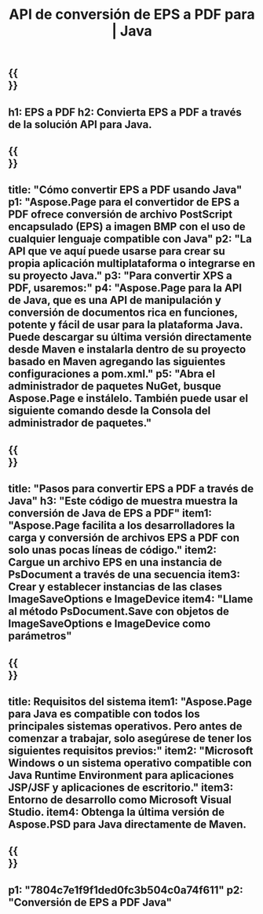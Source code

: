 ﻿---
translation: true
template: /_templates/_conversion-child-java.md
title: API de conversión de EPS a PDF para | Java
url: /java/conversion/eps-to-pdf/
description: Ejemplo de código de conversión de Java para formato EPS a archivo PDF. Utilice este código de ejemplo para convertir EPS a PDF dentro de cualquier aplicación basada en Web o Java de escritorio.
informat: EPS
outformat: PDF
otherformats: XPS PS
---

{{<section banner>}}
---
h1: EPS a PDF
h2: Convierta EPS a PDF a través de la solución API para Java.
---

{{<section overview>}}
---
title: "Cómo convertir EPS a PDF usando Java"
p1: "Aspose.Page para el convertidor de EPS a PDF ofrece conversión de archivo PostScript encapsulado (EPS) a imagen BMP con el uso de cualquier lenguaje compatible con Java"
p2: "La API que ve aquí puede usarse para crear su propia aplicación multiplataforma o integrarse en su proyecto Java."
p3: "Para convertir XPS a PDF, usaremos:"
p4: "Aspose.Page para la API de Java, que es una API de manipulación y conversión de documentos rica en funciones, potente y fácil de usar para la plataforma Java. Puede descargar su última versión directamente desde Maven e instalarla dentro de su proyecto basado en Maven agregando las siguientes configuraciones a pom.xml."
p5: "Abra el administrador de paquetes NuGet, busque Aspose.Page e instálelo. También puede usar el siguiente comando desde la Consola del administrador de paquetes."
---

{{<section feature1>}}
---
title: "Pasos para convertir EPS a PDF a través de Java"
h3: "Este código de muestra muestra la conversión de Java de EPS a PDF"
item1: "Aspose.Page facilita a los desarrolladores la carga y conversión de archivos EPS a PDF con solo unas pocas líneas de código."
item2: Cargue un archivo EPS en una instancia de PsDocument a través de una secuencia
item3: Crear y establecer instancias de las clases ImageSaveOptions e ImageDevice
item4: "Llame al método PsDocument.Save con objetos de ImageSaveOptions e ImageDevice como parámetros"
---

{{<section feature2>}}
---
title: Requisitos del sistema
item1: "Aspose.Page para Java es compatible con todos los principales sistemas operativos. Pero antes de comenzar a trabajar, solo asegúrese de tener los siguientes requisitos previos:"
item2: "Microsoft Windows o un sistema operativo compatible con Java Runtime Environment para aplicaciones JSP/JSF y aplicaciones de escritorio."
item3: Entorno de desarrollo como Microsoft Visual Studio.
item4: Obtenga la última versión de Aspose.PSD para Java directamente de Maven.
---

{{<section gist>}}
---
p1: "7804c7e1f9f1ded0fc3b504c0a74f611"
p2: "Conversión de EPS a PDF Java"
---
